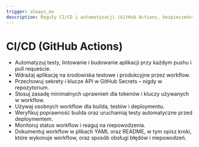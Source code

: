 ```yaml
---
trigger: always_on
description: Reguły CI/CD i automatyzacji (GitHub Actions, bezpieczeństwo, automatyczne testy, deployment).
---
```


# CI/CD (GitHub Actions)

- Automatyzuj testy, lintowanie i budowanie aplikacji przy każdym pushu i pull requeście.
- Wdrażaj aplikację na środowiska testowe i produkcyjne przez workflow.
- Przechowuj sekrety i klucze API w GitHub Secrets – nigdy w repozytorium.
- Stosuj zasadę minimalnych uprawnień dla tokenów i kluczy używanych w workflow.
- Używaj osobnych workflow dla builda, testów i deploymentu.
- Weryfikuj poprawność builda oraz uruchamiaj testy automatyczne przed deploymentem.
- Monitoruj status workflow i reaguj na niepowodzenia.
- Dokumentuj workflow w plikach YAML oraz README, w tym opisz kroki, które wykonuje workflow, oraz sposób obsługi błędów i niepowodzeń.
